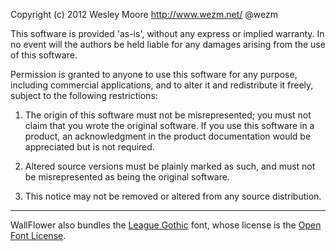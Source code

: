 Copyright (c) 2012 Wesley Moore http://www.wezm.net/ @wezm

This software is provided 'as-is', without any express or implied
warranty. In no event will the authors be held liable for any damages
arising from the use of this software.

Permission is granted to anyone to use this software for any purpose,
including commercial applications, and to alter it and redistribute it
freely, subject to the following restrictions:

1. The origin of this software must not be misrepresented; you must not
claim that you wrote the original software. If you use this software
in a product, an acknowledgment in the product documentation would be
appreciated but is not required.

2. Altered source versions must be plainly marked as such, and must not be
misrepresented as being the original software.

3. This notice may not be removed or altered from any source
distribution.

----

WallFlower also bundles the [League Gothic][league-gothic] font, whose license is the
[Open Font License][ofl].

[league-gothic]: http://www.theleagueofmoveabletype.com/league-gothic
[ofl]: https://github.com/wezm/WallFlower/blob/master/Open%20Font%20License.markdown


